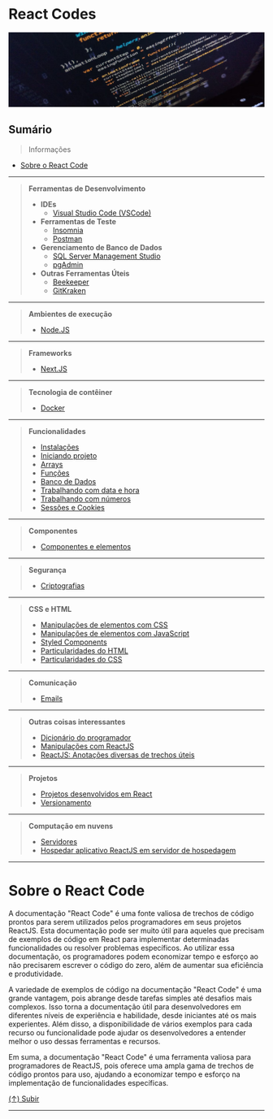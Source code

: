 # React Codes

[![React Codes](https://github.com/systemboys/React_Codes/raw/main/images/photo-1518932945647-7a1c969f8be2.png "React Codes")](https://github.com/systemboys/React_Codes/raw/main/images/photo-1518932945647-7a1c969f8be2.png "React Codes")

## Sumário

> Informações

- [Sobre o React Code](#sobre-o-react-code "Sobre o React Code")

---

> **Ferramentas de Desenvolvimento**
> - **IDEs**
>   - [Visual Studio Code (VSCode)](https://code.visualstudio.com/download "Download Visual Studio Code")
> - **Ferramentas de Teste**
>   - [Insomnia](https://insomnia.rest/download "Download Insomnia")
>   - [Postman](https://www.postman.com/downloads/ "Download Postman")
> - **Gerenciamento de Banco de Dados**
>   - [SQL Server Management Studio](https://www.jetbrains.com/datagrip/download "Download DataGrip")
>   - [pgAdmin](https://www.pgadmin.org/download/ "Download pgAdmin")
> - **Outras Ferramentas Úteis**
>   - [Beekeeper](https://www.beekeeperstudio.io/get "Download Beekeeper Studio")
>   - [GitKraken](https://www.gitkraken.com/download "GitKraken Client Download")

---

> **Ambientes de execução**
>
> - [Node.JS](https://github.com/systemboys/React_Codes/tree/main/Ambientes%20de%20execu%C3%A7%C3%A3o/NodeJS#nodejs "Node.JS")

---

> **Frameworks**
> - [Next.JS](https://github.com/systemboys/React_Codes/tree/main/Frameworks/NextJS#nextjs "Next.JS")

---

> **Tecnologia de contêiner**
> - [Docker](https://github.com/systemboys/React_Codes/tree/main/Tecnologia%20de%20cont%C3%AAiner/Docker#docker "Docker")

---

> **Funcionalidades**
>
> - [Instalações](https://github.com/systemboys/React_Codes/tree/main/Funcionalidades/Instala%C3%A7%C3%B5es#instala%C3%A7%C3%B5es "Instalações")
> - [Iniciando projeto](https://github.com/systemboys/React_Codes/tree/main/Funcionalidades/Iniciando%20projeto#iniciando-projeto "Iniciando projeto")
> - [Arrays](https://github.com/systemboys/React_Codes/tree/main/Funcionalidades/Arrays#arrays "Array")
> - [Funções](https://github.com/systemboys/React_Codes/tree/main/Funcionalidades/Fun%C3%A7%C3%B5es#fun%C3%A7%C3%B5es "Funções")
> - [Banco de Dados](https://github.com/systemboys/React_Codes/tree/main/Funcionalidades/Banco%20de%20Dados#banco-de-dados "Banco de Dados")
> - [Trabalhando com data e hora](https://github.com/systemboys/React_Codes/tree/main/Funcionalidades/Trabalhando%20com%20data%20e%20hora#trabalhando-com-data-e-hora "Trabalhando com data e hora")
> - [Trabalhando com números](https://github.com/systemboys/React_Codes/tree/main/Funcionalidades/Trabalhando%20com%20n%C3%BAmeros#trabalhando-com-n%C3%BAmeros "Trabalhando com números")
> - [Sessões e Cookies](https://github.com/systemboys/React_Codes/tree/main/Funcionalidades/Sess%C3%B5es%20e%20Cookies#sess%C3%B5es-e-cookies "Sessões e Cookies")

---

> **Componentes**
> - [Componentes e elementos](https://github.com/systemboys/React_Codes/tree/main/Componentes/Componentes%20e%20elementos#componentes-e-elementos "Componentes e elementos")

---

> **Segurança**
> - [Criptografias](https://github.com/systemboys/React_Codes/tree/main/Seguran%C3%A7a/Criptografias#criptografias "Criptografias")

---

> **CSS e HTML**
> - [Manipulações de elementos com CSS](https://github.com/systemboys/React_Codes/tree/main/CSS%20e%20HTML/Manipula%C3%A7%C3%B5es%20de%20elementos%20com%20CSS#manipula%C3%A7%C3%B5es-de-elementos-com-css "Manipulações de elementos com CSS")
> - [Manipulações de elementos com JavaScript](https://github.com/systemboys/React_Codes/tree/main/CSS%20e%20HTML/Manipula%C3%A7%C3%B5es%20de%20elementos%20com%20JavaScript#manipula%C3%A7%C3%B5es-de-elementos-com-javascript "Manipulações de elementos com JavaScript")
> - [Styled Components](https://github.com/systemboys/React_Codes/tree/main/CSS%20e%20HTML/Styled%20Components#styled-components "Styled Components")
> - [Particularidades do HTML](https://github.com/systemboys/React_Codes/tree/main/CSS%20e%20HTML/Particularidades%20do%20HTML#particularidades-do-html "Particularidades do HTML")
> - [Particularidades do CSS](https://github.com/systemboys/React_Codes/tree/main/CSS%20e%20HTML/Particularidades%20do%20CSS#particularidades-do-css "Particularidades do CSS")

---

> **Comunicação**
> - [Emails](https://github.com/systemboys/React_Codes/tree/main/Comunica%C3%A7%C3%A3o/Emails#emails "Emails")

---

> **Outras coisas interessantes**
> - [Dicionário do programador](https://github.com/systemboys/React_Codes/tree/main/Dicion%C3%A1rio%20do%20programador#dicion%C3%A1rio-do-programador")
> - [Manipulações com ReactJS](https://github.com/systemboys/React_Codes/tree/main/Manipula%C3%A7%C3%B5es%20com%20ReactJS#manipula%C3%A7%C3%B5es-em-reactjs "Manipulações com ReactJS")
> - [ReactJS: Anotações diversas de trechos úteis](https://github.com/systemboys/React_Codes/tree/main/ReactJS%20-%20Anota%C3%A7%C3%B5es%20diversas%20de%20trechos%20%C3%BAteis#anota%C3%A7%C3%B5es-diversas-de-trechos-%C3%BAteis "ReactJS: Anotações diversas de trechos úteis")

---

> **Projetos**
> - [Projetos desenvolvidos em React](https://github.com/systemboys/React_Codes/blob/main/Projetos/README.md#projetos-desenvolvidos-em-react "Projetos desenvolvidos em React")
> - [Versionamento](https://github.com/systemboys/React_Codes/tree/main/Projetos/Versionamento#react-codes--versionamento "Versionamento")

---

> **Computação em nuvens**
> - [Servidores](https://github.com/systemboys/React_Codes/tree/main/Computa%C3%A7%C3%A3o%20em%20nuvens#computa%C3%A7%C3%A3o-em-nuvens "Servidores")
> - [Hospedar aplicativo ReactJS em servidor de hospedagem](https://github.com/systemboys/React_Codes/tree/main/Computa%C3%A7%C3%A3o%20em%20nuvens/Hospedar%20aplicativo%20ReactJS%20em%20servidor%20de%20hospedagem#hospedar-aplicativo-reactjs-em-servidor-de-hospedagem "Hospedar aplicativo ReactJS em servidor de hospedagem")

---

# Sobre o React Code

A documentação "React Code" é uma fonte valiosa de trechos de código prontos para serem utilizados pelos programadores em seus projetos ReactJS. Esta documentação pode ser muito útil para aqueles que precisam de exemplos de código em React para implementar determinadas funcionalidades ou resolver problemas específicos. Ao utilizar essa documentação, os programadores podem economizar tempo e esforço ao não precisarem escrever o código do zero, além de aumentar sua eficiência e produtividade.

A variedade de exemplos de código na documentação "React Code" é uma grande vantagem, pois abrange desde tarefas simples até desafios mais complexos. Isso torna a documentação útil para desenvolvedores em diferentes níveis de experiência e habilidade, desde iniciantes até os mais experientes. Além disso, a disponibilidade de vários exemplos para cada recurso ou funcionalidade pode ajudar os desenvolvedores a entender melhor o uso dessas ferramentas e recursos.

Em suma, a documentação "React Code" é uma ferramenta valiosa para programadores de ReactJS, pois oferece uma ampla gama de trechos de código prontos para uso, ajudando a economizar tempo e esforço na implementação de funcionalidades específicas.

[(&uarr;) Subir](#react-codes "Subir para o topo")

---